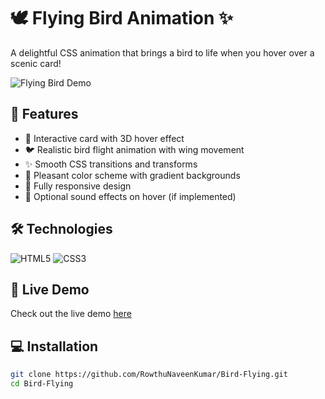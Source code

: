 # 🕊️ Flying Bird Animation ✨

A delightful CSS animation that brings a bird to life when you hover over a scenic card!

![Flying Bird Demo](https://media0.giphy.com/media/v1.Y2lkPTc5MGI3NjExYXZoMHY1c3VvZHNvbnIwOGp3a2ZzOHFseXd4dWM3dGgzazdjbnNzbSZlcD12MV9pbnRlcm5hbF9naWZfYnlfaWQmY3Q9Zw/42rFIdwAcdoR2lVz9w/giphy.gif)

## 🌟 Features

- 🎴 Interactive card with 3D hover effect
- 🐦 Realistic bird flight animation with wing movement
- ✨ Smooth CSS transitions and transforms
- 🌈 Pleasant color scheme with gradient backgrounds
- 📱 Fully responsive design
- 🎵 Optional sound effects on hover (if implemented)

## 🛠️ Technologies

![HTML5](https://img.shields.io/badge/-HTML5-E34F26?style=flat-square&logo=html5&logoColor=white)
![CSS3](https://img.shields.io/badge/-CSS3-1572B6?style=flat-square&logo=css3&logoColor=white)

## 🚀 Live Demo

Check out the live demo [here](https://rowthunaveenkumar.github.io/Bird-Flying/)

## 💻 Installation

```bash
git clone https://github.com/RowthuNaveenKumar/Bird-Flying.git
cd Bird-Flying
